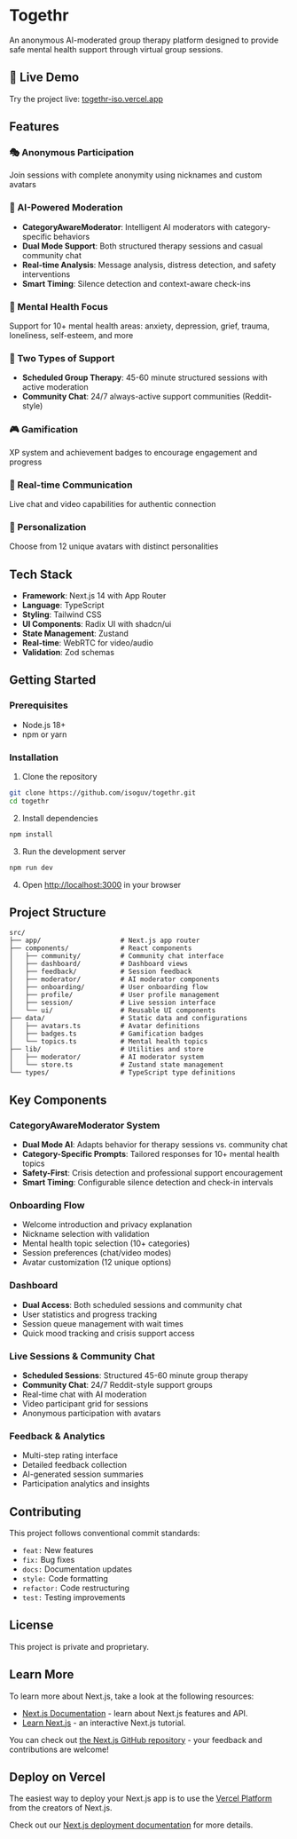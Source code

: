# Togethr

An anonymous AI-moderated group therapy platform designed to provide safe mental health support through virtual group sessions.

## 🧪 Live Demo
Try the project live: [togethr-iso.vercel.app](https://togethr-iso.vercel.app)

## Features

### 🎭 Anonymous Participation
Join sessions with complete anonymity using nicknames and custom avatars

### 🤖 AI-Powered Moderation
- **CategoryAwareModerator**: Intelligent AI moderators with category-specific behaviors
- **Dual Mode Support**: Both structured therapy sessions and casual community chat
- **Real-time Analysis**: Message analysis, distress detection, and safety interventions
- **Smart Timing**: Silence detection and context-aware check-ins

### 🧠 Mental Health Focus
Support for 10+ mental health areas: anxiety, depression, grief, trauma, loneliness, self-esteem, and more

### 💬 Two Types of Support
- **Scheduled Group Therapy**: 45-60 minute structured sessions with active moderation
- **Community Chat**: 24/7 always-active support communities (Reddit-style)

### 🎮 Gamification
XP system and achievement badges to encourage engagement and progress

### 🔗 Real-time Communication
Live chat and video capabilities for authentic connection

### 🎨 Personalization
Choose from 12 unique avatars with distinct personalities

## Tech Stack

- **Framework**: Next.js 14 with App Router
- **Language**: TypeScript
- **Styling**: Tailwind CSS
- **UI Components**: Radix UI with shadcn/ui
- **State Management**: Zustand
- **Real-time**: WebRTC for video/audio
- **Validation**: Zod schemas

## Getting Started

### Prerequisites

- Node.js 18+ 
- npm or yarn

### Installation

1. Clone the repository
```bash
git clone https://github.com/isoguv/togethr.git
cd togethr
```

2. Install dependencies
```bash
npm install
```

3. Run the development server
```bash
npm run dev
```

4. Open [http://localhost:3000](http://localhost:3000) in your browser

## Project Structure

```
src/
├── app/                    # Next.js app router
├── components/             # React components
│   ├── community/          # Community chat interface
│   ├── dashboard/          # Dashboard views
│   ├── feedback/           # Session feedback
│   ├── moderator/          # AI moderator components
│   ├── onboarding/         # User onboarding flow
│   ├── profile/            # User profile management
│   ├── session/            # Live session interface
│   └── ui/                 # Reusable UI components
├── data/                   # Static data and configurations
│   ├── avatars.ts          # Avatar definitions
│   ├── badges.ts           # Gamification badges
│   └── topics.ts           # Mental health topics
├── lib/                    # Utilities and store
│   ├── moderator/          # AI moderator system
│   └── store.ts            # Zustand state management
└── types/                  # TypeScript type definitions
```

## Key Components

### CategoryAwareModerator System
- **Dual Mode AI**: Adapts behavior for therapy sessions vs. community chat
- **Category-Specific Prompts**: Tailored responses for 10+ mental health topics
- **Safety-First**: Crisis detection and professional support encouragement
- **Smart Timing**: Configurable silence detection and check-in intervals

### Onboarding Flow
- Welcome introduction and privacy explanation
- Nickname selection with validation
- Mental health topic selection (10+ categories)
- Session preferences (chat/video modes)
- Avatar customization (12 unique options)

### Dashboard
- **Dual Access**: Both scheduled sessions and community chat
- User statistics and progress tracking
- Session queue management with wait times
- Quick mood tracking and crisis support access

### Live Sessions & Community Chat
- **Scheduled Sessions**: Structured 45-60 minute group therapy
- **Community Chat**: 24/7 Reddit-style support groups
- Real-time chat with AI moderation
- Video participant grid for sessions
- Anonymous participation with avatars

### Feedback & Analytics
- Multi-step rating interface
- Detailed feedback collection
- AI-generated session summaries
- Participation analytics and insights

## Contributing

This project follows conventional commit standards:

- `feat:` New features
- `fix:` Bug fixes
- `docs:` Documentation updates
- `style:` Code formatting
- `refactor:` Code restructuring
- `test:` Testing improvements

## License

This project is private and proprietary.

## Learn More

To learn more about Next.js, take a look at the following resources:

- [Next.js Documentation](https://nextjs.org/docs) - learn about Next.js features and API.
- [Learn Next.js](https://nextjs.org/learn) - an interactive Next.js tutorial.

You can check out [the Next.js GitHub repository](https://github.com/vercel/next.js) - your feedback and contributions are welcome!

## Deploy on Vercel

The easiest way to deploy your Next.js app is to use the [Vercel Platform](https://vercel.com/new?utm_medium=default-template&filter=next.js&utm_source=create-next-app&utm_campaign=create-next-app-readme) from the creators of Next.js.

Check out our [Next.js deployment documentation](https://nextjs.org/docs/app/building-your-application/deploying) for more details.
